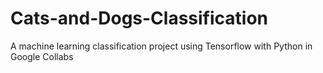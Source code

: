 # Cats-and-Dogs-Classification
A machine learning classification project using Tensorflow with Python in Google Collabs
